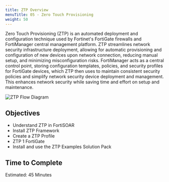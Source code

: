 ```yaml
---
title: ZTP Overview
menuTitle: 05 - Zero Touch Provisioning
weight: 50
---
```


Zero Touch Provisioning (ZTP) is an automated deployment and configuration technique used by Fortinet's FortiGate firewalls and FortiManager central management platform. ZTP streamlines network security infrastructure deployment, allowing for automatic provisioning and configuration of new devices upon network connection, reducing manual setup, and minimizing misconfiguration risks. FortiManager acts as a central control point, storing configuration templates, policies, and security profiles for FortiGate devices, which ZTP then uses to maintain consistent security policies and simplify network security device deployment and management. This enhances network security while saving time and effort on setup and maintenance.


![ZTP Flow Diagram](chapter-05-ztp/images/fortisoar-fortimanager-summary-visual.png)

## Objectives

- Understand ZTP in FortiSOAR
- Install ZTP Framework
- Create a ZTP Profile
- ZTP 1 FortiGate
- Install and use the ZTP Examples Solution Pack

## Time to Complete

Estimated: 45 Minutes